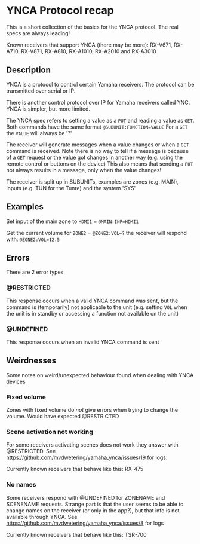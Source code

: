 # YNCA Protocol recap

This is a short collection of the basics for the YNCA protocol. The real specs are always leading!

Known receivers that support YNCA (there may be more):
RX-V671, RX-A710, RX-V871, RX-A810, RX-A1010, RX-A2010 and RX-A3010


## Description

YNCA is a protocol to control certain Yamaha receivers.
The protocol can be transmitted over serial or IP.

There is another control protocol over IP for Yamaha receivers called YNC.
YNCA is simpler, but more limited.

The YNCA spec refers to setting a value as a `PUT` and reading a value as `GET`.
Both commands have the same format `@SUBUNIT:FUNCTION=VALUE`
For a `GET` the `VALUE` will always be '?'

The receiver will generate messages when a value changes or when a `GET` command is received.
Note there is no way to tell if a message is because of a `GET` request or the value got changes in another way
(e.g. using the remote control or buttons on the device)
This also means that sending a `PUT` not always results in a message, only when the value changes!

The receiver is split up in SUBUNITs, examples are zones (e.g. MAIN), inputs (e.g. TUN for the Tunre) and the system 'SYS'

## Examples

Set input of the main zone to `HDMI1` = `@MAIN:INP=HDMI1`

Get the current volume for `ZONE2` = `@ZONE2:VOL=?` the receiver will respond with:
`@ZONE2:VOL=12.5`

## Errors

There are 2 error types

### @RESTRICTED

This response occurs when a valid YNCA command was sent, but the command is (temporarily) not applicable to the unit
(e.g. setting `VOL` when the unit is in standby or accessing a function not available on the unit)

### @UNDEFINED

This response occurs when an invalid YNCA command is sent

## Weirdnesses

Some notes on weird/unexpected behaviour found when dealing with YNCA devices

### Fixed volume

Zones with fixed volume do _not_ give errors when trying to change the volume. Would have expected @RESTRICTED

### Scene activation not working

For some receivers activating scenes does not work they answer with @RESTRICTED.
See https://github.com/mvdwetering/yamaha_ynca/issues/19 for logs.

Currently known receivers that behave like this: RX-475

### No names

Some receivers respond with @UNDEFINED for ZONENAME and SCENENAME requests.
Strange part is that the user seems to be able to change names on the receiver (or only in the app?), but that info is not available through YNCA.
See https://github.com/mvdwetering/yamaha_ynca/issues/8 for logs

Currently known receivers that behave like this: TSR-700


